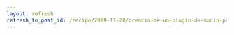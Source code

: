 ```yaml
---
layout: refresh
refresh_to_post_id: /recipe/2009-11-28/creacin-de-un-plugin-de-munin-para-mldonkey.html
---
```

